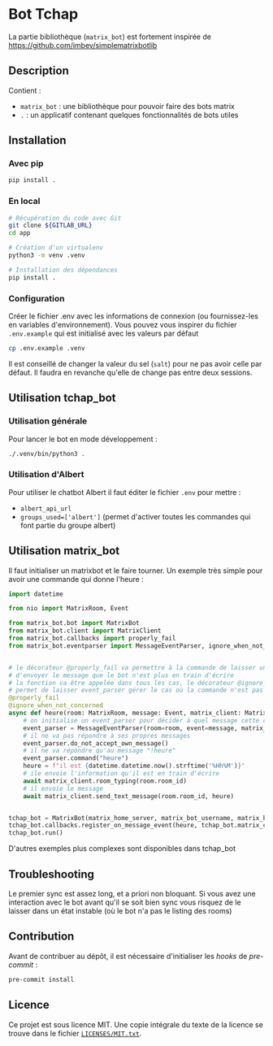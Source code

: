 <!--
SPDX-FileCopyrightText: 2023 Pôle d'Expertise de la Régulation Numérique <contact.peren@finances.gouv.fr>

SPDX-License-Identifier: MIT
-->

Bot Tchap
=========

La partie bibliothèque (`matrix_bot`) est fortement inspirée de https://github.com/imbev/simplematrixbotlib


## Description

Contient :
- `matrix_bot` : une bibliothèque pour pouvoir faire des bots matrix
- `.` : un applicatif contenant quelques fonctionnalités de bots utiles


## Installation


### Avec pip

```bash
pip install .
```


### En local

```bash
# Récupération du code avec Git
git clone ${GITLAB_URL}
cd app

# Création d'un virtualenv
python3 -m venv .venv

# Installation des dépendances
pip install .
```

### Configuration

Créer le fichier .env avec les informations de connexion (ou fournissez-les en variables d'environnement).
Vous pouvez vous inspirer du fichier `.env.example` qui est initialisé avec les valeurs par défaut 

```bash
cp .env.example .venv
```

Il est conseillé de changer la valeur du sel (`salt`) pour ne pas avoir celle par défaut. Il faudra en revanche qu'elle de change pas entre deux sessions.


## Utilisation tchap_bot

### Utilisation générale

Pour lancer le bot en mode développement :


```bash
./.venv/bin/python3 .
```

### Utilisation d'Albert

Pour utiliser le chatbot Albert il faut éditer le fichier `.env` pour mettre :
- `albert_api_url`
- `groups_used=['albert']` (permet d'activer toutes les commandes qui font partie du groupe albert)


## Utilisation matrix_bot

Il faut initialiser un matrixbot et le faire tourner. Un exemple très simple pour avoir une commande qui donne l'heure :

```python
import datetime

from nio import MatrixRoom, Event

from matrix_bot.bot import MatrixBot
from matrix_bot.client import MatrixClient
from matrix_bot.callbacks import properly_fail
from matrix_bot.eventparser import MessageEventParser, ignore_when_not_concerned


# le décorateur @properly_fail va permettre à la commande de laisser un message d'erreur si la commande plante et
# d'envoyer le message que le bot n'est plus en train d'écrire
# la fonction va être appelée dans tous les cas, le décorateur @ignore_when_not_concerned 
# permet de laisser event_parser gérer le cas où la commande n'est pas concernée
@properly_fail
@ignore_when_not_concerned
async def heure(room: MatrixRoom, message: Event, matrix_client: MatrixClient):
    # on initialise un event_parser pour décider à quel message cette commande va répondre
    event_parser = MessageEventParser(room=room, event=message, matrix_client=matrix_client)
    # il ne va pas répondre à ses propres messages
    event_parser.do_not_accept_own_message()
    # il ne va répondre qu'au message "!heure"
    event_parser.command("heure")
    heure = f"il est {datetime.datetime.now().strftime('%Hh%M')}"
    # ile envoie l'information qu'il est en train d'écrire
    await matrix_client.room_typing(room.room_id)
    # il envoie le message
    await matrix_client.send_text_message(room.room_id, heure)


tchap_bot = MatrixBot(matrix_home_server, matrix_bot_username, matrix_bot_password)
tchap_bot.callbacks.register_on_message_event(heure, tchap_bot.matrix_client)
tchap_bot.run()
```

D'autres exemples plus complexes sont disponibles dans tchap_bot


## Troubleshooting

Le premier sync est assez long, et a priori non bloquant. Si vous avez une interaction avec le bot avant qu'il se soit bien sync vous risquez de le laisser dans un état instable (où le bot n'a pas le listing des rooms) 

## Contribution


Avant de contribuer au dépôt, il est nécessaire d'initialiser les _hooks_ de _pre-commit_ :

```bash
pre-commit install
```


## Licence

Ce projet est sous licence MIT. Une copie intégrale du texte
de la licence se trouve dans le fichier [`LICENSES/MIT.txt`](LICENSES/MIT.txt).
